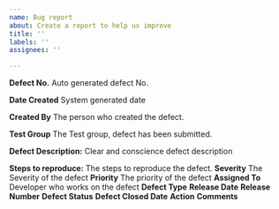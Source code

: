 ```yaml
---
name: Bug report
about: Create a report to help us improve
title: ''
labels: ''
assignees: ''

---
```


**Defect No.**
Auto generated defect No.

**Date Created**
System generated date

**Created By**
The person who created the defect.

**Test Group**
The Test group, defect has been submitted.

**Defect Description:**
Clear and conscience defect description

**Steps to reproduce:**
 The steps to reproduce the defect.
**Severity**
The Severity of the defect
**Priority**
The priority of the defect
**Assigned To**
Developer who works on the defect
**Defect Type**
**Release Date**
**Release Number**
**Defect Status**
**Defect Closed Date**
**Action**
**Comments**

